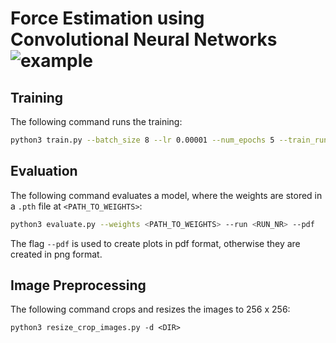 # Force Estimation using Convolutional Neural Networks ![example](https://github.com/TimReX-22/visual_force_estimation/actions/workflows/python-app.yml/badge.svg)

## Training

The following command runs the training:

```bash
python3 train.py --batch_size 8 --lr 0.00001 --num_epochs 5 --train_runs 1 2 3 4
```

## Evaluation

The following command evaluates a model, where the weights are stored in a `.pth` file at `<PATH_TO_WEIGHTS>`:

```bash
python3 evaluate.py --weights <PATH_TO_WEIGHTS> --run <RUN_NR> --pdf
```
The flag `--pdf` is used to create plots in pdf format, otherwise they are created in png format.

## Image Preprocessing

The following command crops and resizes the images to 256 x 256:
```
python3 resize_crop_images.py -d <DIR>
```
